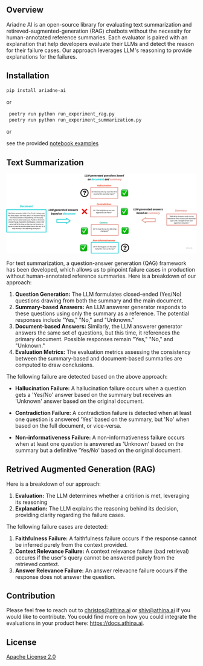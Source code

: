 ## Overview
Ariadne AI is an open-source library for evaluating text summarization and retireved-augmented-generation (RAG) chatbots without the necessity for human-annotated reference summaries. Each evaluator is paired with an explanation that help developers evaluate their LLMs and detect the reason for their failure cases. Our approach leverages LLM's reasoning to provide explanations for the failures. 


## Installation

```bash
pip install ariadne-ai
```
or 

```python
 poetry run python run_experiment_rag.py
 poetry run python run_experiment_summarization.py
```
or

see the provided [notebook examples](examples/)

## Text Summarization

![Text Summarization QAG Approach](docs/QAG_approach.png)

For text summarization, a question-answer generation (QAG) framework has been developed, which allows us to pinpoint failure cases in production without human-annotated reference summaries. Here is a breakdown of our approach:

1. **Question Generation:** The LLM formulates closed-ended (Yes/No) questions drawing from both the summary and the main document.
2. **Summary-based Answers:** An LLM answerer generator responds to these questions using only the summary as a reference. The potential responses include "Yes," "No," and "Unknown."
3. **Document-based Answers:** Similarly, the LLM answerer generator answers the same set of questions, but this time, it references the primary document. Possible responses remain "Yes," "No," and "Unknown."
4. **Evaluation Metrics:** The evaluation metrics assessing the consistency between the summary-based and document-based summaries are computed to draw conclusions.

The following failure are detected based on the above approach:

*  **Hallucination Failure:** A hallucination failure occurs when a question gets a 'Yes/No' answer based on the summary but receives an 'Unknown' answer based on the original document.

*  **Contradiction Failure:** A contradiction failure is detected when at least one question is answered 'Yes' based on the summary, but 'No' when based on the full document, or vice-versa.

*  **Non-informativeness Failure:**  A non-informativeness failure occurs when at least one question is answered as 'Unknown' based on the summary but a definitive 'Yes/No' based on the original document.

## Retrived Augmented Generation (RAG)

Here is a breakdown of our approach:

1. **Evaluation:** The LLM determines whether a critirion is met, leveraging its reasoning
2. **Explanation:** The LLM explains the reasoning behind its decision, providing clarity regarding the failure cases.

The following failure cases are detected:

1. **Faithfulness Failure:** A faithfulness failure occurs if the response cannot be inferred purely from the context provided.
2. **Context Relevance Failure:** A context relevance failure (bad retrieval) occures if the user's query cannot be answered purely from the retrieved context.
3. **Answer Relevance Failure:** An answer relevacne failure occurs if the response does not answer the question.


## Contribution 

Please feel free to reach out to christos@athina.ai or shiv@athina.ai if you would like to contribute. You could find more on how you could integrate the evaluations in your product here: https://docs.athina.ai.


## License

[Apache License 2.0](LICENSE)
